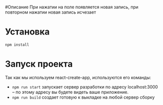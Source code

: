 
#Описание
При нажатии на поле появляется новая запись, при повторном нажатии новая запись исчезает

# Установка
`npm install`

# Запуск проекта
Так как мы используем react-create-app, используются его команды:
- `npm run start` запускает сервер разработки по адресу localhost:3000 – по этому адресу вы будете видеть ваше приложение.
- `npm run build` создает готовую к выкладке на любой сервер сборку
